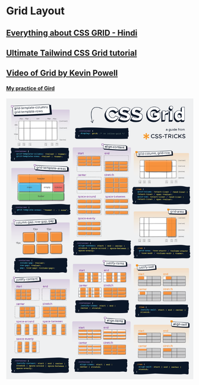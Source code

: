 # Grid Layout

## [Everything about CSS GRID - Hindi](https://youtu.be/byCsxHUuOrk)

## [Ultimate Tailwind CSS Grid tutorial](https://youtu.be/b-hrxkgkG-s)

## [Video of Grid by Kevin Powell](https://youtu.be/rg7Fvvl3taU)

#### [My practice of Gird](https://shehza-d.github.io/learning-CSS/grid/learning-grid.html)

<img src="./css-grid-poster.png" alt="css grid poster" />
